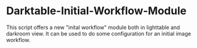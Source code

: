 # Darktable-Initial-Workflow-Module
This script offers a new "inital workflow" module both in lighttable and darkroom view. It can be used to do some configuration for an initial image workflow. 
